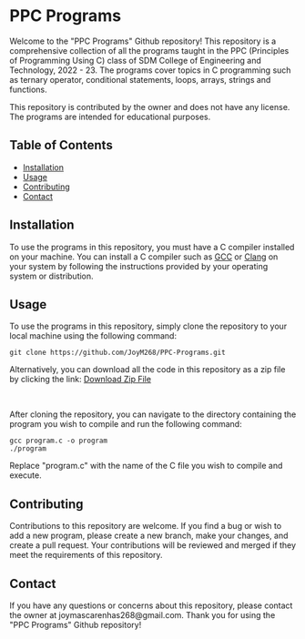 <!DOCTYPE html>
<html>
<body>
	<h1>PPC Programs</h1>
	<p>Welcome to the "PPC Programs" Github repository! This repository is a comprehensive collection of all the programs taught in the PPC (Principles of Programming Using C) class of SDM College of Engineering and Technology, 2022 - 23. The programs cover topics in C programming such as ternary operator, conditional statements, loops, arrays, strings and functions.</p>
	<p>This repository is contributed by the owner and does not have any license. The programs are intended for educational purposes.</p>
	<h2>Table of Contents</h2>
	<ul>
		<li><a href="#installation">Installation</a></li>
		<li><a href="#usage">Usage</a></li>
		<li><a href="#contributing">Contributing</a></li>
		<li><a href="#contact">Contact</a></li>
	</ul>
	<h2 id="installation">Installation</h2>
	<p>To use the programs in this repository, you must have a C compiler installed on your machine. You can install a C compiler such as <a href="https://gcc.gnu.org/">GCC</a> or  <a href="https://clang.llvm.org/">Clang</a> on your system by following the instructions provided by your operating system or distribution.</p>
	<h2 id="usage">Usage</h2>
	<p>To use the programs in this repository, simply clone the repository to your local machine using the following command:</p>
	<pre><code>git clone https://github.com/JoyM268/PPC-Programs.git</code></pre>
  <p> Alternatively, you can download all the code in this repository as a zip file by clicking the link: 
    <a href="https://github.com/JoyM268/PPC-Programs/archive/refs/heads/main.zip">Download Zip File</a>
  </p>
  <br>
	<p>After cloning the repository, you can navigate to the directory containing the program you wish to compile and run the following command:</p>
	<pre><code>gcc program.c -o program
./program</code></pre>
	<p>Replace "program.c" with the name of the C file you wish to compile and execute.</p>
	<h2 id="contributing">Contributing</h2>
	<p>
    Contributions to this repository are welcome. If you find a bug or wish to add a new program, please create a new branch, make your changes, and create a pull request. Your contributions will be reviewed and merged if they meet the requirements of this repository.
  </p>
	<h2 id="contact">Contact</h2>
	<p>
    If you have any questions or concerns about this repository, please contact the owner at joymascarenhas268@gmail.com. Thank you for using the "PPC Programs" Github repository!
  </p>
</body>
</html>
